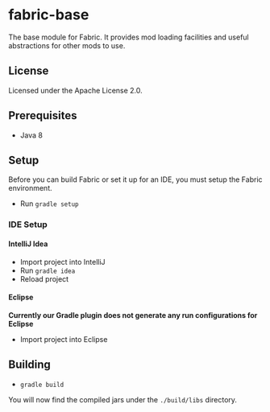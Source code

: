 fabric-base
===========

The base module for Fabric. It provides mod loading facilities and useful abstractions for other mods to use.

## License

Licensed under the Apache License 2.0.

## Prerequisites

- Java 8

## Setup

Before you can build Fabric or set it up for an IDE, you must setup the Fabric environment.

- Run `gradle setup`

### IDE Setup

#### IntelliJ Idea

- Import project into IntelliJ
- Run `gradle idea`
- Reload project

#### Eclipse

**Currently our Gradle plugin does not generate any run configurations for Eclipse**

- Import project into Eclipse

## Building

- `gradle build`

You will now find the compiled jars under the `./build/libs` directory.
